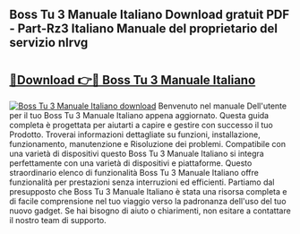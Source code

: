 ## Boss Tu 3 Manuale Italiano Download gratuit PDF - Part-Rz3 Italiano Manuale del proprietario del servizio nIrvg

# <h2><a href="http://df9gy1r.blite.top/?on=Boss+Tu+3+Manuale+Italiano">🔗Download 👉🔴 Boss Tu 3 Manuale Italiano</a></h2>

[![Boss Tu 3 Manuale Italiano download](https://i.imgur.com/lujVjoI.png)](http://df9gy1r.blite.top/?on=Boss+Tu+3+Manuale+Italiano)
Benvenuto nel manuale Dell'utente per il tuo Boss Tu 3 Manuale Italiano appena aggiornato. Questa guida completa è progettata per aiutarti a capire e gestire con successo il tuo Prodotto. Troverai informazioni dettagliate su funzioni, installazione, funzionamento, manutenzione e Risoluzione dei problemi. Compatibile con una varietà di dispositivi questo Boss Tu 3 Manuale Italiano si integra perfettamente con una varietà di dispositivi e piattaforme. Questo straordinario elenco di funzionalità Boss Tu 3 Manuale Italiano offre funzionalità per prestazioni senza interruzioni ed efficienti. Partiamo dal presupposto che Boss Tu 3 Manuale Italiano è stata una risorsa completa e di facile comprensione nel tuo viaggio verso la padronanza dell'uso del tuo nuovo gadget. Se hai bisogno di aiuto o chiarimenti, non esitare a contattare il nostro team di supporto.
